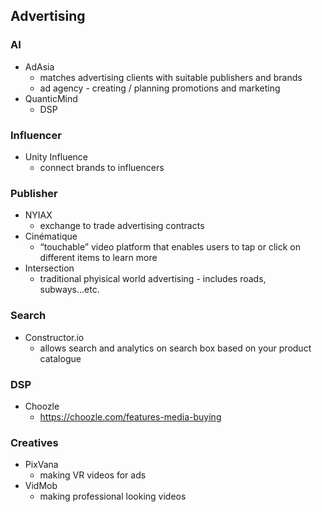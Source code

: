 ## Advertising

### AI
* AdAsia
	* matches advertising clients with suitable publishers and brands
	* ad agency - creating / planning promotions and marketing
* QuanticMind
	* DSP



### Influencer
* Unity Influence
	* connect brands to influencers


### Publisher
* NYIAX
	* exchange to trade advertising contracts 
* Cinématique
	* “touchable” video platform that enables users to tap or click on different items to learn more
* Intersection
	* traditional phyisical world advertising - includes roads, subways...etc.

### Search
* Constructor.io
	* allows search and analytics on search box based on your product catalogue


### DSP
* Choozle
	* https://choozle.com/features-media-buying

### Creatives
* PixVana
	* making VR videos for ads
* VidMob
	* making professional looking videos
